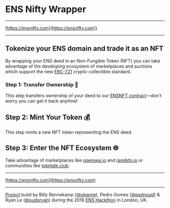 # ENS Nifty Wrapper
---

[https://ensnifty.com](https://ensnifty.com])

---

## Tokenize your ENS domain and trade it as an NFT

By wrapping your ENS deed in an Non-Fungible Token (NFT) you can take advantage of the developing ecosystem of marketplaces and auctions which support the new [ERC-721](https://erc721.org) crypto-collectible standard.


### Step 1: Transfer Ownership 🔀

This step transfers ownership of your deed to our [ENSNFT contract](https://etherscan.io/address/0xb52511f49f3ed76ad1f77998985ee452f29ba0fd)—don't worry you can get it back anytime!

## Step 2: Mint Your Token 💰

This step mints a new NFT token representing the ENS deed.

## Step 3: Enter the NFT Ecosystem 🌐

Take advantage of marketplaces like [opensea.io](https://opensea.io) and [rarebits.io](https://rarebits.io/) or communities like [tokntalk.club](http://tokntalk.club/).

---
[https://ensnifty.com](https://ensnifty.com)

---
[Project](https://github.com/ensdomains/hack2018/issues/17) build by Billy Rennekamp ([@okwme](https://github.com/okwme)), Pedro Gomes ([@pedrouid](pedrouid)) & Ryan Le ([@sudoryan](https://github.com/sudoryan)) during the 2018 [ENS Hackthon](https://github.com/ensdomains/hack2018/) in London, UK.
